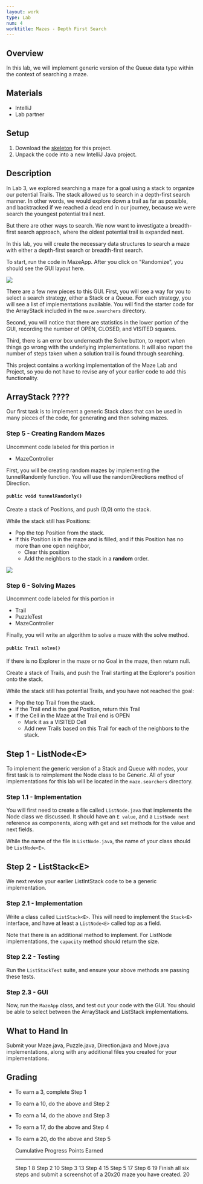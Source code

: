 ```yaml
---
layout: work
type: Lab
num: 4
worktitle: Mazes - Depth First Search
---
```


## Overview

In this lab, we will implement generic version of the Queue
data type within the context of searching a maze.

## Materials

-   IntelliJ
-   Lab partner

## Setup


1.  Download the [skeleton](../code/mazelabqs.zip) for this project.
2.  Unpack the code into a new IntelliJ Java project.

## Description

In Lab 3, we explored searching a maze for a goal using a stack to
organize our potential Trails. The stack allowed us to search in a
depth-first search manner. In other words, we would explore down a trail
as far as possible, and backtracked if we reached a dead end in our
journey, because we were search the youngest potential trail next.

But there are other ways to search. We now want to investigate a
breadth-first search approach, where the oldest potential trail is
expanded next.

In this lab, you will create the necessary data structures to search a
maze with either a depth-first search or breadth-first search.

To start, run the code in MazeApp. After you click on "Randomize", you
should see the GUI layout here.

![](../images/mazegui7.png)

There are a few new pieces to this GUI. First, you will see a way for
you to select a search strategy, either a Stack or a Queue. For each
strategy, you will see a list of implementations available.
You will find the starter code for the ArrayStack included in the
`maze.searchers` directory.

Second, you will notice that there are statistics in the lower portion
of the GUI, recording the number of OPEN, CLOSED, and VISITED squares.

Third, there is an error box underneath the Solve button, to report when
things go wrong with the underlying implementations. It will also report
the number of steps taken when a solution trail is found through
searching.

This project contains a working implementation of the Maze Lab and
Project, so you do not have to revise any of your earlier code to add
this functionality.

## ArrayStack ????

Our first task is to implement a generic Stack class that can be used in many
pieces of the code, for generating and then solving mazes.

### Step 5 - Creating Random Mazes

Uncomment code labeled for this portion in

-   MazeController

First, you will be creating random mazes by implementing the
tunnelRandomly function. You will use the randomDirections method of
Direction.

#### `public void tunnelRandomly()`

Create a stack of Positions, and push (0,0) onto the stack.

While the stack still has Positions:

-   Pop the top Position from the stack.
-   If this Position is in the maze and is filled, and if this Position
    has no more than one open neighbor,
    -   Clear this position
    -   Add the neighbors to the stack in a **random** order.

![](../images/mazegui5.png)

### Step 6 - Solving Mazes

Uncomment code labeled for this portion in

-   Trail
-   PuzzleTest
-   MazeController

Finally, you will write an algorithm to solve a maze with the solve
method.

#### `public Trail solve()`

If there is no Explorer in the maze or no Goal in the maze, then return
null.

Create a stack of Trails, and push the Trail starting at the Explorer's
position onto the stack.

While the stack still has potential Trails, and you have not reached the
goal:

-   Pop the top Trail from the stack.
-   If the Trail end is the goal Position, return this Trail
-   If the Cell in the Maze at the Trail end is OPEN
    -   Mark it as a VISITED Cell
    -   Add new Trails based on this Trail for each of the neighbors to
        the stack.

## Step 1 - ListNode\<E\>

To implement the generic version of a Stack and Queue with nodes, your
first task is to reimplement the Node class to be Generic. All of your
implementations for this lab will be located in the `maze.searchers`
directory.

### Step 1.1 - Implementation

You will first need to create a file called `ListNode.java` that
implements the Node class we discussed. It should have an `E value`, and
a `ListNode next` reference as components, along with get and set
methods for the value and next fields.

While the name of the file is `ListNode.java`, the name of your class
should be `ListNode<E>`.

## Step 2 - ListStack\<E\>

We next revise your earlier ListIntStack code to be a generic
implementation.

### Step 2.1 - Implementation

Write a class called `ListStack<E>`. This will need to implement the
`Stack<E>` interface, and have at least a `ListNode<E>` called top as a
field.

Note that there is an additional method to implement. For ListNode
implementations, the `capacity` method should return the size.

### Step 2.2 - Testing

Run the `ListStackTest` suite, and ensure your above methods are passing
these tests.

### Step 2.3 - GUI

Now, run the `MazeApp` class, and test out your code with the GUI. You
should be able to select between the ArrayStack and ListStack
implementations.

## What to Hand In

Submit your Maze.java, Puzzle.java, Direction.java and Move.java
implementations, along with any additional files you created for your
implementations.

## Grading


* To earn a 3, complete Step 1
* To earn a 10, do the above and Step 2
* To earn a 14, do the above and Step 3
* To earn a 17, do the above and Step 4
* To earn a 20, do the above and Step 5


  Cumulative Progress                                                              Points Earned
  -------------------------------------------------------------------------------- ---------------
  Step 1                                                                           8
  Step 2                                                                           10
  Step 3                                                                           13
  Step 4                                                                           15
  Step 5                                                                           17
  Step 6                                                                           19
  Finish all six steps and submit a screenshot of a 20x20 maze you have created.   20
